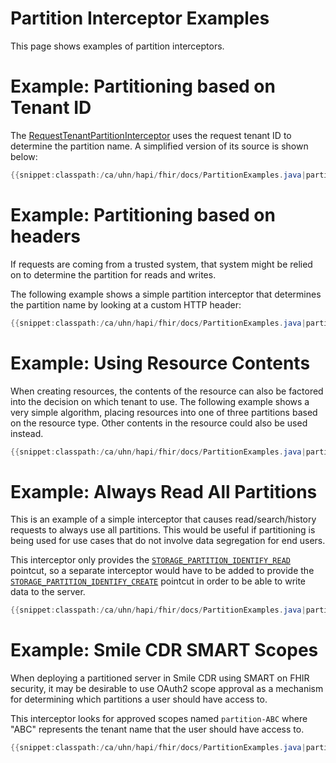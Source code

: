 # Partition Interceptor Examples

This page shows examples of partition interceptors.

# Example: Partitioning based on Tenant ID

The [RequestTenantPartitionInterceptor](/docs/interceptors/built_in_server_interceptors.html#request-tenant-partition-interceptor) uses the request tenant ID to determine the partition name. A simplified version of its source is shown below:

```java
{{snippet:classpath:/ca/uhn/hapi/fhir/docs/PartitionExamples.java|partitionInterceptorRequestPartition}}
```

# Example: Partitioning based on headers

If requests are coming from a trusted system, that system might be relied on to determine the partition for reads and writes.

The following example shows a simple partition interceptor that determines the partition name by looking at a custom HTTP header:

```java
{{snippet:classpath:/ca/uhn/hapi/fhir/docs/PartitionExamples.java|partitionInterceptorHeaders}}
```

# Example: Using Resource Contents

When creating resources, the contents of the resource can also be factored into the decision on which tenant to use. The following example shows a very simple algorithm, placing resources into one of three partitions based on the resource type. Other contents in the resource could also be used instead.

```java
{{snippet:classpath:/ca/uhn/hapi/fhir/docs/PartitionExamples.java|partitionInterceptorResourceContents}}
```

# Example: Always Read All Partitions

This is an example of a simple interceptor that causes read/search/history requests to always use all partitions. This would be useful if partitioning is being used for use cases that do not involve data segregation for end users.

This interceptor only provides the [`STORAGE_PARTITION_IDENTIFY_READ`](/hapi-fhir/apidocs/hapi-fhir-base/ca/uhn/fhir/interceptor/api/Pointcut.html#STORAGE_PARTITION_IDENTIFY_READ) pointcut, so a separate interceptor would have to be added to provide the [`STORAGE_PARTITION_IDENTIFY_CREATE`](/hapi-fhir/apidocs/hapi-fhir-base/ca/uhn/fhir/interceptor/api/Pointcut.html#STORAGE_PARTITION_IDENTIFY_CREATE) pointcut in order to be able to write data to the server.

```java
{{snippet:classpath:/ca/uhn/hapi/fhir/docs/PartitionExamples.java|partitionInterceptorReadAllPartitions}}
```

# Example: Smile CDR SMART Scopes

When deploying a partitioned server in Smile CDR using SMART on FHIR security, it may be desirable to use OAuth2 scope approval as a mechanism for determining which partitions a user should have access to. 

This interceptor looks for approved scopes named `partition-ABC` where "ABC" represents the tenant name that the user should have access to. 

```java
{{snippet:classpath:/ca/uhn/hapi/fhir/docs/PartitionExamples.java|partitionInterceptorReadBasedOnScopes}}
```
